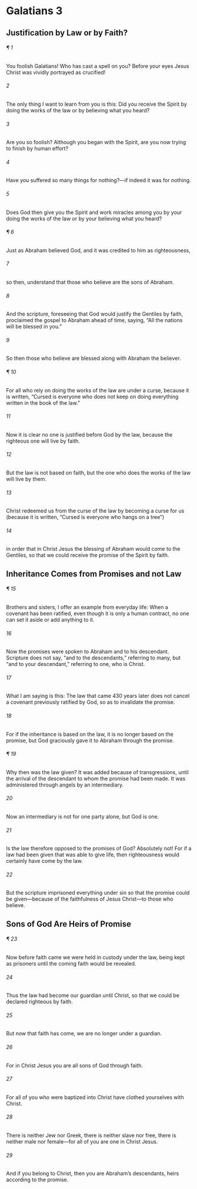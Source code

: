 # Galatians 3
## Justification by Law or by Faith?
###### ¶ 1
You foolish Galatians! Who has cast a spell on you? Before your eyes Jesus Christ was vividly portrayed as crucified!
###### 2
The only thing I want to learn from you is this: Did you receive the Spirit by doing the works of the law or by believing what you heard?
###### 3
Are you so foolish? Although you began with the Spirit, are you now trying to finish by human effort?
###### 4
Have you suffered so many things for nothing?—if indeed it was for nothing.
###### 5
Does God then give you the Spirit and work miracles among you by your doing the works of the law or by your believing what you heard?
###### ¶ 6
Just as Abraham believed God, and it was credited to him as righteousness,
###### 7
so then, understand that those who believe are the sons of Abraham.
###### 8
And the scripture, foreseeing that God would justify the Gentiles by faith, proclaimed the gospel to Abraham ahead of time, saying, “All the nations will be blessed in you.”
###### 9
So then those who believe are blessed along with Abraham the believer.
###### ¶ 10
For all who rely on doing the works of the law are under a curse, because it is written, “Cursed is everyone who does not keep on doing everything written in the book of the law.”
###### 11
Now it is clear no one is justified before God by the law, because the righteous one will live by faith.
###### 12
But the law is not based on faith, but the one who does the works of the law will live by them.
###### 13
Christ redeemed us from the curse of the law by becoming a curse for us (because it is written, “Cursed is everyone who hangs on a tree”)
###### 14
in order that in Christ Jesus the blessing of Abraham would come to the Gentiles, so that we could receive the promise of the Spirit by faith.
## Inheritance Comes from Promises and not Law
###### ¶ 15
Brothers and sisters, I offer an example from everyday life: When a covenant has been ratified, even though it is only a human contract, no one can set it aside or add anything to it.
###### 16
Now the promises were spoken to Abraham and to his descendant. Scripture does not say, “and to the descendants,” referring to many, but “and to your descendant,” referring to one, who is Christ.
###### 17
What I am saying is this: The law that came 430 years later does not cancel a covenant previously ratified by God, so as to invalidate the promise.
###### 18
For if the inheritance is based on the law, it is no longer based on the promise, but God graciously gave it to Abraham through the promise.
###### ¶ 19
Why then was the law given? It was added because of transgressions, until the arrival of the descendant to whom the promise had been made. It was administered through angels by an intermediary.
###### 20
Now an intermediary is not for one party alone, but God is one.
###### 21
Is the law therefore opposed to the promises of God? Absolutely not! For if a law had been given that was able to give life, then righteousness would certainly have come by the law.
###### 22
But the scripture imprisoned everything under sin so that the promise could be given—because of the faithfulness of Jesus Christ—to those who believe.
## Sons of God Are Heirs of Promise
###### ¶ 23
Now before faith came we were held in custody under the law, being kept as prisoners until the coming faith would be revealed.
###### 24
Thus the law had become our guardian until Christ, so that we could be declared righteous by faith.
###### 25
But now that faith has come, we are no longer under a guardian.
###### 26
For in Christ Jesus you are all sons of God through faith.
###### 27
For all of you who were baptized into Christ have clothed yourselves with Christ.
###### 28
There is neither Jew nor Greek, there is neither slave nor free, there is neither male nor female—for all of you are one in Christ Jesus.
###### 29
And if you belong to Christ, then you are Abraham’s descendants, heirs according to the promise.

